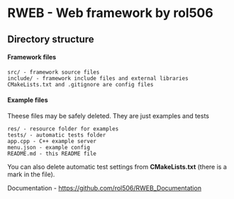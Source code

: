 # RWEB - Web framework by rol506

## Directory structure

#### Framework files
```
src/ - framework source files
include/ - framework include files and external libraries
CMakeLists.txt and .gitignore are config files
```

#### Example files
Theese files may be safely deleted. They are just examples and tests
```
res/ - resource folder for examples
tests/ - automatic tests folder
app.cpp - C++ example server
menu.json - example config
README.md - this README file
```
You can also delete automatic test settings from **CMakeLists.txt** (there is a mark in the file).

Documentation - https://github.com/rol506/RWEB_Documentation
